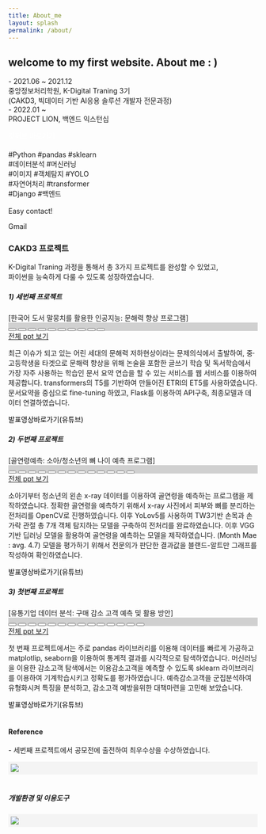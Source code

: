 ```yaml
---
title: About_me
layout: splash
permalink: /about/
---
```


<head>
    <link rel="stylesheet" href="https://cdnjs.cloudflare.com/ajax/libs/font-awesome/6.0.0-beta3/css/all.min.css"
    integrity="sha512-Fo3rlrZj/k7ujTnHg4CGR2D7kSs0v4LLanw2qksYuRlEzO+tcaEPQogQ0KaoGN26/zrn20ImR1DfuLWnOo7aBA=="
    crossorigin="anonymous" referrerpolicy="no-referrer" />
    <link href="https://cdn.jsdelivr.net/npm/bootstrap@5.0.2/dist/css/bootstrap.min.css" rel="stylesheet"
    integrity="sha384-EVSTQN3/azprG1Anm3QDgpJLIm9Nao0Yz1ztcQTwFspd3yD65VohhpuuCOmLASjC" crossorigin="anonymous" />
    <script src="https://cdn.jsdelivr.net/npm/bootstrap@5.0.2/dist/js/bootstrap.bundle.min.js" integrity="sha384-MrcW6ZMFYlzcLA8Nl+NtUVF0sA7MsXsP1UyJoMp4YLEuNSfAP+JcXn/tWtIaxVXM" crossorigin="anonymous"></script>
</head>


<section id="top" class="position-relative">
    <div class="section-content overlay d-flex justify-content-center align-items-center">
        <div class="container-xxl">
            <div class="row align-items-center">
                <div class="col-md-8 welcome">
                    <h1 class="welcom-title m-3">welcome to my
                        first website. <span class="text-warning fw-bold">  About me : )  </span></h1>
                    <div class="divider"></div>
                    <div class="row welcome-desc">
                        <div class="card-block">
                            <div class="card-block m-2 alert-{{message.tag}}"> 
                            - 2021.06 ~  2021.12 <br>
                            중앙정보처리학원, K-Digital Traning 3기<br>
                            (CAKD3, 빅데이터 기반 AI응용 솔루션 개발자 전문과정)
                            </div>
                            <div class="card-block m-2 mt-3 alert-{{message.tag}}"> 
                            - 2022.01 ~   <br>
                            PROJECT LION, 백엔드 익스턴십 <br>
                            </div>
                        </div>
                        <p class="col-sm-6 col-md-12 mt-3">
                            <a href="https://github.com/601chl" class="btn-sm btn-dark fab fa-github" style="text-decoration: none; color: white;"> 깃허브 바로가기</a>
                        </p>
                    </div>
                </div>
                <div class="col-md-4 d-none d-md-block letsgo" style="padding-right: 1rem;">
                    <div class="card card-body">
                        <div class="letsgo my-1">
                            <h4 class="letsgo-title card-title text-dark mb-1"> 
                            <!-- <img> -->
                            </h4>
                            <p class="card-text text-secondary text-sm" sytle="font-size: 10px"> 
                            #Python #pandas #sklearn <br> 
                            #데이터분석 #머신러닝 <br> 
                            #이미지 #객체탐지 #YOLO  <br> 
                            #자연어처리 #transformer <br> 
                            #Django #백엔드
                            <br> 
                            <br> 
                            Easy contact!</p>
                        </div>
                        <div class="letsco-card-form m-2">                            
                            <a href="mailto:qwe121292@gmail.com" class="btn-sm btn-light fa fa-envelope" aria-hidden="true" style="text-decoration: none;"> </a> Gmail
                        </div>
                    </div>
                </div>
            <div class="container text-center mt-3">
                <h3> CAKD3 프로젝트 </h3>
                <p> K-Digital Traning 과정을 통해서 총 3가지 프로젝트를 완성할 수 있었고, <br> 파이썬을 능숙하게 다룰 수 있도록 성장하였습니다.</p>
                <div class="card mt-4">
                    <div class="row align-items-center m-2" >
                        <div class="col-12 m-2">
                            <h5> 1) 세번째 프로젝트 </h5>
                            [한국어 도서 말뭉치를 활용한 인공지능: 문해력 향상 프로그램] 
                        </div>
                        <div class="col-md-6 slide1-header text-center">                            
                            <div id="thirdcarousel" class="carousel slide m-2" data-bs-ride="carousel">
                                <div class="carousel-indicators" style="background-color: rgba(0,0,0,0.18);">
                                    <button type="button" data-bs-target="#thirdcarousel" data-bs-slide-to="0" class=""
                                        aria-label="Slide 1"></button>
                                    <button type="button" data-bs-target="#thirdcarousel" data-bs-slide-to="1" aria-label="Slide 2"
                                        class=""></button>
                                    <button type="button" data-bs-target="#thirdcarousel" data-bs-slide-to="2" aria-label="Slide 3"
                                        class="active" aria-current="true"></button>
                                    <button type="button" data-bs-target="#thirdcarousel" data-bs-slide-to="3" aria-label="Slide 4"
                                        class="active" aria-current="true"></button>
                                    <button type="button" data-bs-target="#thirdcarousel" data-bs-slide-to="4" aria-label="Slide 5"
                                        class="active" aria-current="true"></button>
                                    <button type="button" data-bs-target="#thirdcarousel" data-bs-slide-to="5" aria-label="Slide 6"
                                        class="active" aria-current="true"></button>
                                    <button type="button" data-bs-target="#thirdcarousel" data-bs-slide-to="6" aria-label="Slide 7"
                                        class="active" aria-current="true"></button>
                                    <button type="button" data-bs-target="#thirdcarousel" data-bs-slide-to="7" aria-label="Slide 8"
                                        class="active" aria-current="true"></button>
                                    <button type="button" data-bs-target="#thirdcarousel" data-bs-slide-to="8" aria-label="Slide 9"
                                        class="active" aria-current="true"></button>
                                    <button type="button" data-bs-target="#thirdcarousel" data-bs-slide-to="9" aria-label="Slide 10"
                                        class="active" aria-current="true"></button>
                                </div>
                                <div class="carousel-inner media">
                                    <div class="carousel-item active media">
                                            <img src="../assets/images/ppt3/ppt3_1.jpg" alt="" class="card-img-top">
                                    </div>
                                    <div class="carousel-item media">
                                            <img src="../assets/images/ppt3/ppt3_2.jpg" alt="" class="card-img-top">
                                    </div>
                                    <div class="carousel-item media">
                                            <img src="../assets/images/ppt3/ppt3_3.jpg" alt="" class="card-img-top">                              
                                    </div>                                    
                                    <div class="carousel-item media">
                                            <img src="../assets/images/ppt3/ppt3_4.jpg" alt="" class="card-img-top">
                                    </div>
                                    <div class="carousel-item media">
                                            <img src="../assets/images/ppt3/ppt3_5.jpg" alt="" class="card-img-top">
                                    </div>
                                    <div class="carousel-item media">
                                            <img src="../assets/images/ppt3/ppt3_6.jpg" alt="" class="card-img-top">
                                    </div>
                                    <div class="carousel-item media">
                                            <img src="../assets/images/ppt3/ppt3_7.jpg" alt="" class="card-img-top">
                                    </div>
                                    <div class="carousel-item media">
                                            <img src="../assets/images/ppt3/ppt3_8.jpg" alt="" class="card-img-top">
                                    </div>
                                    <div class="carousel-item media">
                                            <img src="../assets/images/ppt3/ppt3_9.jpg" alt="" class="card-img-top">
                                    </div>
                                    <div class="carousel-item media">
                                            <img src="../assets/images/ppt3/ppt3_10.jpg" alt="" class="card-img-top">
                                    </div>
                                </div>
                            </div>    
                            <a class="btn-sm btn-warning text-light" href="https://github.com/601chl/Project3_For_Better_Essay/blob/main/Presentation.pdf"> 전체 ppt 보기</a> 
                        </div>
                        <div class="col-md-6 position-relative" style="text-align:left;">                    
                        <p class="lead text-secondary m-3 text_sm">
                            최근 이슈가 되고 있는 어린 세대의 문해력 저하현상이라는 문제의식에서 출발하여, 중·고등학생을 타겟으로 문해력 향상을 위해 논술을 포함한 글쓰기 학습 및 독서학습에서 가장 자주 사용하는 학습인 문서 요약 연습을 할 수 있는 서비스를 웹 서비스를 이용하여 제공합니다. transformers의 T5를 기반하여 만들어진 ETRI의 ET5를 사용하였습니다. 문서요약을 중심으로 fine-tuning 하였고, Flask를 이용하여 API구축, 최종모델과 데이터 연결하였습니다.
                        </p>
                        </div>
                        <a class="fas fa-link m-2" href="https://youtu.be/2K6YDivrymQ" style="text-decoration: none; color: black;"> 발표영상바로가기(유튜브)</a> 
                    </div>
                </div>                
                <div class="card mt-4">
                    <div class="row align-items-center m-2" >
                        <div class="col-12 m-2">
                            <h5> 2) 두번째 프로젝트 </h5>
                            [골연령예측: 소아/청소년의 뼈 나이 예측 프로그램] 
                        </div>
                        <div class="col-md-6 slide1-header text-center">                            
                            <div id="secondcarousel" class="carousel slide m-2" data-bs-ride="carousel">
                                <div class="carousel-indicators" style="background-color: rgba(0,0,0,0.18);">
                                    <button type="button" data-bs-target="#secondcarousel" data-bs-slide-to="0" class=""
                                        aria-label="Slide 1"></button>
                                    <button type="button" data-bs-target="#secondcarousel" data-bs-slide-to="1" aria-label="Slide 2"
                                        class=""></button>
                                    <button type="button" data-bs-target="#secondcarousel" data-bs-slide-to="2" aria-label="Slide 3"
                                        class="active" aria-current="true"></button>
                                    <button type="button" data-bs-target="#secondcarousel" data-bs-slide-to="3" aria-label="Slide 4"
                                        class="active" aria-current="true"></button>
                                    <button type="button" data-bs-target="#secondcarousel" data-bs-slide-to="4" aria-label="Slide 5"
                                        class="active" aria-current="true"></button>
                                    <button type="button" data-bs-target="#secondcarousel" data-bs-slide-to="5" aria-label="Slide 6"
                                        class="active" aria-current="true"></button>
                                    <button type="button" data-bs-target="#secondcarousel" data-bs-slide-to="6" aria-label="Slide 7"
                                        class="active" aria-current="true"></button>
                                    <button type="button" data-bs-target="#secondcarousel" data-bs-slide-to="7" aria-label="Slide 8"
                                        class="active" aria-current="true"></button>
                                    <button type="button" data-bs-target="#secondcarousel" data-bs-slide-to="8" aria-label="Slide 9"
                                        class="active" aria-current="true"></button>
                                    <button type="button" data-bs-target="#secondcarousel" data-bs-slide-to="9" aria-label="Slide 10"
                                        class="active" aria-current="true"></button>
                                    <button type="button" data-bs-target="#secondcarousel" data-bs-slide-to="10" aria-label="Slide 11"
                                        class="active" aria-current="true"></button>
                                    <button type="button" data-bs-target="#secondcarousel" data-bs-slide-to="11" aria-label="Slide 12"
                                        class="active" aria-current="true"></button>
                                    <button type="button" data-bs-target="#secondcarousel" data-bs-slide-to="12" aria-label="Slide 13"
                                        class="active" aria-current="true"></button>
                                </div>
                                <div class="carousel-inner media">
                                    <div class="carousel-item active media">
                                            <img src="../assets/images/ppt2/슬라이드1.jpg" alt="" class="card-img-top">
                                    </div>
                                    <div class="carousel-item media">
                                            <img src="../assets/images/ppt2/슬라이드2.jpg" alt="" class="card-img-top">
                                    </div>
                                    <div class="carousel-item media">
                                            <img src="../assets/images/ppt2/슬라이드3.jpg" alt="" class="card-img-top">                              
                                    </div>                                    
                                    <div class="carousel-item media">
                                            <img src="../assets/images/ppt2/슬라이드4.jpg" alt="" class="card-img-top">
                                    </div>
                                    <div class="carousel-item media">
                                            <img src="../assets/images/ppt2/슬라이드5.jpg" alt="" class="card-img-top">
                                    </div>
                                    <div class="carousel-item media">
                                            <img src="../assets/images/ppt2/슬라이드6.jpg" alt="" class="card-img-top">
                                    </div>
                                    <div class="carousel-item media">
                                            <img src="../assets/images/ppt2/슬라이드7.jpg" alt="" class="card-img-top">
                                    </div>
                                    <div class="carousel-item media">
                                            <img src="../assets/images/ppt2/슬라이드8.jpg" alt="" class="card-img-top">
                                    </div>
                                    <div class="carousel-item media">
                                            <img src="../assets/images/ppt2/슬라이드9.jpg" alt="" class="card-img-top">
                                    </div>
                                    <div class="carousel-item media">
                                            <img src="../assets/images/ppt2/슬라이드10.jpg" alt="" class="card-img-top">
                                    </div>
                                    <div class="carousel-item media">
                                            <img src="../assets/images/ppt2/슬라이드11.jpg" alt="" class="card-img-top">
                                    </div>
                                    <div class="carousel-item media">
                                            <img src="../assets/images/ppt2/슬라이드12.jpg" alt="" class="card-img-top">
                                    </div>
                                    <div class="carousel-item media">
                                            <img src="../assets/images/ppt2/슬라이드13.jpg" alt="" class="card-img-top">
                                    </div>
                                </div>
                            </div>    
                            <a class="btn-sm btn-warning text-light" href="https://github.com/601chl/Project2_Bone_Detection/blob/main/Presentation.pdf"> 전체 ppt 보기</a> 
                        </div>
                        <div class="col-md-6 position-relative" style="text-align:left;">                    
                        <p class="lead text-secondary m-3 text_sm">
                            소아기부터 청소년의 왼손 x-ray 데이터를 이용하여 골연령을 예측하는 프로그램을 제작하였습니다. 정확한 골연령을 예측하기 위해서 x-ray 사진에서 피부와 뼈를 분리하는 전처리를 OpenCV로 진행하였습니다. 이후 YoLov5를 사용하여 TW3기반 손목과 손가락 관절 총 7개 객체 탐지하는 모델을 구축하여 전처리를 완료하였습니다. 이후 VGG 기반 딥러닝 모델을 활용하여 골연령을 예측하는 모델을 제작하였습니다. (Month Mae : avg. 4.7) 모델을 평가하기 위해서 전문의가 판단한 결과값을 블랜드-알트만 그래프를 작성하여 확인하였습니다. 
                        </p>
                        </div>
                        <a class="fas fa-link m-2" href="https://youtu.be/jb-c89PaKHg" style="text-decoration: none; color: black;"> 발표영상바로가기(유튜브)</a> 
                    </div>
                </div>
                <div class="card mt-4">
                    <div class="row align-items-center m-2" >
                        <div class="col-12 m-2">
                            <h5> 3) 첫번째 프로젝트  </h5>
                            [유통기업 데이터 분석: 구매 감소 고객 예측 및 활용 방안]
                        </div>
                        <div class="col-md-6 slide1-header text-center">                            
                            <div id="myCarousel" class="carousel slide m-2" data-bs-ride="carousel">
                                <div class="carousel-indicators" style="background-color: rgba(0,0,0,0.18);">
                                    <button type="button" data-bs-target="#myCarousel" data-bs-slide-to="0" class=""
                                        aria-label="Slide 1"></button>
                                    <button type="button" data-bs-target="#myCarousel" data-bs-slide-to="1" aria-label="Slide 2"
                                        class=""></button>
                                    <button type="button" data-bs-target="#myCarousel" data-bs-slide-to="2" aria-label="Slide 3"
                                        class="active" aria-current="true"></button>
                                    <button type="button" data-bs-target="#myCarousel" data-bs-slide-to="3" aria-label="Slide 4"
                                        class="active" aria-current="true"></button>
                                    <button type="button" data-bs-target="#myCarousel" data-bs-slide-to="4" aria-label="Slide 5"
                                        class="active" aria-current="true"></button>
                                    <button type="button" data-bs-target="#myCarousel" data-bs-slide-to="5" aria-label="Slide 6"
                                        class="active" aria-current="true"></button>
                                    <button type="button" data-bs-target="#myCarousel" data-bs-slide-to="6" aria-label="Slide 7"
                                        class="active" aria-current="true"></button>
                                    <button type="button" data-bs-target="#myCarousel" data-bs-slide-to="7" aria-label="Slide 8"
                                        class="active" aria-current="true"></button>
                                    <button type="button" data-bs-target="#myCarousel" data-bs-slide-to="8" aria-label="Slide 9"
                                        class="active" aria-current="true"></button>
                                    <button type="button" data-bs-target="#myCarousel" data-bs-slide-to="9" aria-label="Slide 10"
                                        class="active" aria-current="true"></button>
                                    <button type="button" data-bs-target="#myCarousel" data-bs-slide-to="10" aria-label="Slide 11"
                                        class="active" aria-current="true"></button>
                                    <button type="button" data-bs-target="#myCarousel" data-bs-slide-to="11" aria-label="Slide 12"
                                        class="active" aria-current="true"></button>
                                    <button type="button" data-bs-target="#myCarousel" data-bs-slide-to="12" aria-label="Slide 13"
                                        class="active" aria-current="true"></button>
                                    <button type="button" data-bs-target="#myCarousel" data-bs-slide-to="13" aria-label="Slide 14"
                                        class="active" aria-current="true"></button>
                                </div>
                                <div class="carousel-inner media">
                                    <div class="carousel-item active media">
                                            <img src="../assets/images/ppt1/슬라이드1.jpg" alt="" class="card-img-top">
                                    </div>
                                    <div class="carousel-item media">
                                            <img src="../assets/images/ppt1/슬라이드2.jpg" alt="" class="card-img-top">
                                    </div>
                                    <div class="carousel-item media">
                                            <img src="../assets/images/ppt1/슬라이드3.jpg" alt="" class="card-img-top">
                                    </div>
                                    <div class="carousel-item media">
                                            <img src="../assets/images/ppt1/슬라이드5.jpg" alt="" class="card-img-top">
                                    </div>
                                    <div class="carousel-item media">
                                            <img src="../assets/images/ppt1/슬라이드6.jpg" alt="" class="card-img-top">
                                    </div>
                                    <div class="carousel-item media">
                                            <img src="../assets/images/ppt1/슬라이드13.jpg" alt="" class="card-img-top">
                                    </div>
                                    <div class="carousel-item media">
                                            <img src="../assets/images/ppt1/슬라이드15.jpg" alt="" class="card-img-top">
                                    </div>
                                    <div class="carousel-item media">
                                            <img src="../assets/images/ppt1/슬라이드18.jpg" alt="" class="card-img-top">
                                    </div>
                                    <div class="carousel-item media">
                                            <img src="../assets/images/ppt1/슬라이드22.jpg" alt="" class="card-img-top">
                                    </div>
                                    <div class="carousel-item media">
                                            <img src="../assets/images/ppt1/슬라이드23.jpg" alt="" class="card-img-top">
                                    </div>                                
                                    <div class="carousel-item media">
                                            <img src="../assets/images/ppt1/슬라이드27.jpg" alt="" class="card-img-top">
                                    </div>
                                    <div class="carousel-item media">
                                            <img src="../assets/images/ppt1/슬라이드29.jpg" alt="" class="card-img-top">
                                    </div>
                                    <div class="carousel-item media">
                                            <img src="../assets/images/ppt1/슬라이드30.jpg" alt="" class="card-img-top">                                        
                                    </div>
                                    <div class="carousel-item media">
                                            <img src="../assets/images/ppt1/슬라이드31.jpg" alt="" class="card-img-top">                                        
                                    </div>
                                </div>
                            </div>    
                            <a class="btn-sm btn-warning text-light" href="https://github.com/601chl/Project1_Data_exploration/blob/main/presentation.pdf"> 전체 ppt 보기</a> 
                        </div>
                        <div class="col-md-6 position-relative" style="text-align:left;">                    
                        <p class="lead text-secondary m-3 text_sm">
                            첫 번째 프로젝트에서는 주로 pandas 라이브러리를 이용해 데이터를 빠르게 가공하고 matplotlip, seaborn을 이용하여 통계적 결과를 시각적으로 탐색하였습니다. 머신러닝을 이용한 감소고객 탐색에서는 이용감소고객을 예측할 수 있도록 sklearn 라이브러리를 이용하여 기계학습시키고 정확도를 평가하였습니다. 예측감소고객을 군집분석하여 유형화시켜 특징을 분석하고, 감소고객 예방을위한 대책마련을 고민해 보았습니다.
                        </p>
                        </div>
                        <a class="fas fa-link m-2" href="http://youtu.be/h4w5pnyywGE" style="text-decoration: none; color: black;"> 발표영상바로가기(유튜브)</a> 
                    </div>
                </div>
                    <div class="card-block mt-3">
                        <br>
                        <h4> Reference </h4>
                            <p class="lead text-secondary m-2 text_sm">
                            - 세번째 프로젝트에서 공모전에 출전하여 최우수상을 수상하였습니다.
                            </p>
                        <div class="container" style="background-color:rgb(244,244,244); padding: 5px;">
                            <img src="/assets/images/ref1.png">
                        </div>
                    </div>
                    <div class="card-block mt-3">
                        <br>
                        <h5> 개발환경 및 이용도구 </h5>
                            <p class="lead text-secondary m-2 text_sm">
                            </p>
                        <div class="container" style="background-color:rgb(244,244,244); padding: 5px;">
                            <img src="/assets/images/img1.png">
                        </div>
                    </div>
                </div>
            </div>
        </div>
    </div>
    
</section>